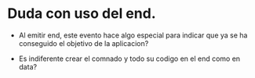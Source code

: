 # Duda con uso del end.   
* Al emitir end, este evento hace algo especial para indicar que ya se ha conseguido el objetivo de la aplicacion?

* Es indiferente crear el comnado y todo su codigo en el end como en data?

